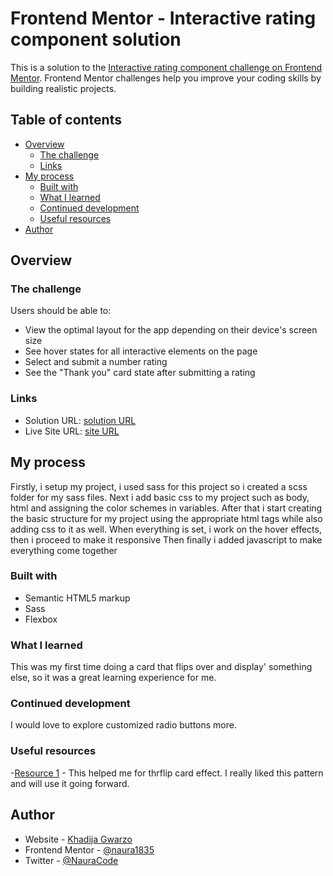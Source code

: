 # Frontend Mentor - Interactive rating component solution

This is a solution to the [Interactive rating component challenge on Frontend Mentor](https://www.frontendmentor.io/challenges/interactive-rating-component-koxpeBUmI). Frontend Mentor challenges help you improve your coding skills by building realistic projects.

## Table of contents

- [Overview](#overview)
  - [The challenge](#the-challenge)
  - [Links](#links)
- [My process](#my-process)
  - [Built with](#built-with)
  - [What I learned](#what-i-learned)
  - [Continued development](#continued-development)
  - [Useful resources](#useful-resources)
- [Author](#author)

## Overview

### The challenge

Users should be able to:

- View the optimal layout for the app depending on their device's screen size
- See hover states for all interactive elements on the page
- Select and submit a number rating
- See the "Thank you" card state after submitting a rating

### Links

- Solution URL: [solution URL](https://github.com/naura1835/Interactive-rating-component)
- Live Site URL: [site URL](https://naura1835.github.io/Interactive-rating-component/)

## My process

Firstly, i setup my project, i used sass for this project so i created a scss folder for my sass files.
Next i add basic css to my project such as body, html and assigning the color schemes in variables.
After that i start creating the basic structure for my project using the appropriate html tags while also adding css to it as well.
When everything is set, i work on the hover effects,
then i proceed to make it responsive
Then finally i added javascript to make everything come together

### Built with

- Semantic HTML5 markup
- Sass
- Flexbox

### What I learned

This was my first time doing a card that flips over and display' something else,
so it was a great learning experience for me.

### Continued development

I would love to explore customized radio buttons more.

### Useful resources

-[Resource 1](https://www.w3schools.com/howto/howto_css_flip_card.asp) - This helped me for thrflip card effect. I really liked this pattern and will use it going forward.

## Author

- Website - [Khadija Gwarzo](https://www.khadijagwarzo.com/)
- Frontend Mentor - [@naura1835](https://www.frontendmentor.io/profile/naura1835)
- Twitter - [@NauraCode](https://www.twitter.com/yourusernameNauraCodes)
